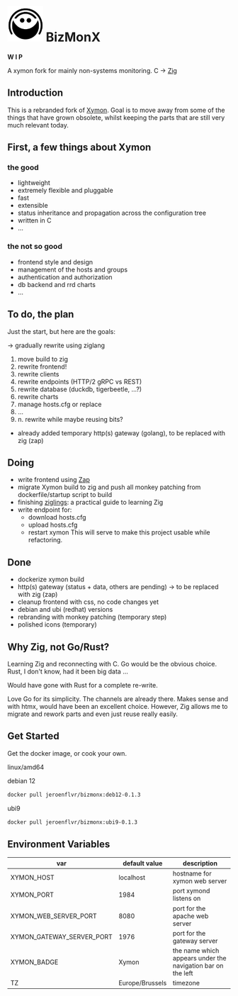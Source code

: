  # <img src="profile/logo.png" height="80" width="80"> BizMonX

**W I P**

A xymon fork for mainly non-systems monitoring. C -> [Zig](https://ziglang.org)

## Introduction

This is a rebranded fork of [Xymon](https://xymon.sourceforge.io/). Goal is to move away from some of the things that have grown obsolete, whilst
keeping the parts that are still very much relevant today.


## First, a few things about Xymon
### the good

- lightweight
- extremely flexible and pluggable
- fast
- extensible
- status inheritance and propagation across the configuration tree
- written in C
- ...

### the not so good
- frontend style and design
- management of the hosts and groups
- authentication and authorization
- db backend and rrd charts
- ...

## To do, the plan

Just the start, but here are the goals:

-> gradually rewrite using ziglang

1. move build to zig
2. rewrite frontend! 
3. rewrite clients
4. rewrite endpoints (HTTP/2 gRPC vs REST)
5. rewrite database (duckdb, tigerbeetle, ...?)
6. rewrite charts
7. manage hosts.cfg or replace
8. ...
9. n. rewrite while maybe reusing bits?


+ already added temporary http(s) gateway (golang), to be replaced with zig (zap)

## Doing
- write frontend using [Zap](https://github.com/zigzap/zap)
- migrate Xymon build to zig and push all monkey patching from dockerfile/startup script to build
- finishing [ziglings](https://ziglings.org/): a practical guide to learning Zig
- write endpoint for: 
    - download hosts.cfg
    - upload hosts.cfg
    - restart xymon
 This will serve to make this project usable while refactoring.

## Done
- dockerize xymon build
- http(s) gateway (status + data, others are pending) -> to be replaced with zig (zap)
- cleanup frontend with css, no code changes yet
- debian and ubi (redhat) versions
- rebranding with monkey patching (temporary step)
- polished icons (temporary)


## Why Zig, not Go/Rust?
Learning Zig and reconnecting with C.  Go would be the obvious choice.  Rust, I don't know, had it been big data ...


Would have gone with Rust for a complete re-write.

Love Go for its simplicity.  The channels are already there.  Makes sense and with htmx, would have been 
an excellent choice.  However, Zig allows me to migrate and rework parts and even just reuse really easily.

## Get Started
Get the docker image, or cook your own.

linux/amd64

debian 12
```bash 
docker pull jeroenflvr/bizmonx:deb12-0.1.3
```

ubi9
```bash 
docker pull jeroenflvr/bizmonx:ubi9-0.1.3
```

## Environment Variables
| var | default value | description |
| --- | ------------- | ----------- |
| XYMON_HOST | localhost | hostname for xymon web server |
| XYMON_PORT | 1984 | port xymond listens on |
| XYMON_WEB_SERVER_PORT | 8080 | port for the apache web server |
| XYMON_GATEWAY_SERVER_PORT | 1976 | port for the gateway server |
| XYMON_BADGE | Xymon | the name which appears under the navigation bar on the left |
| TZ | Europe/Brussels | timezone |
